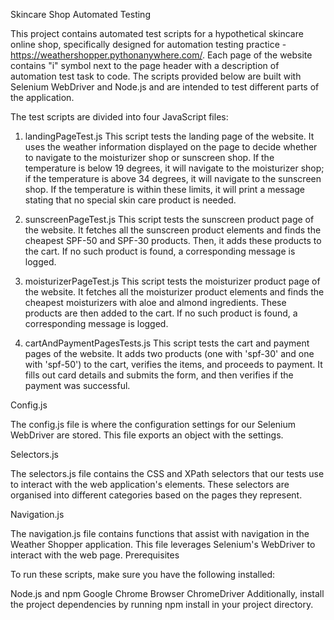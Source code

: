 Skincare Shop Automated Testing

This project contains automated test scripts for a hypothetical skincare online shop, specifically designed for automation testing practice - https://weathershopper.pythonanywhere.com/. Each page of the website contains "i" symbol next to the page header with a description of automation test task to code.
The scripts provided below are built with Selenium WebDriver and Node.js and are intended to test different parts of the application.

The test scripts are divided into four JavaScript files:

1. landingPageTest.js
This script tests the landing page of the website. It uses the weather information displayed on the page to decide whether to navigate to the moisturizer shop or sunscreen shop. If the temperature is below 19 degrees, it will navigate to the moisturizer shop; if the temperature is above 34 degrees, it will navigate to the sunscreen shop. If the temperature is within these limits, it will print a message stating that no special skin care product is needed.

2. sunscreenPageTest.js
This script tests the sunscreen product page of the website. It fetches all the sunscreen product elements and finds the cheapest SPF-50 and SPF-30 products. Then, it adds these products to the cart. If no such product is found, a corresponding message is logged.

3. moisturizerPageTest.js
This script tests the moisturizer product page of the website. It fetches all the moisturizer product elements and finds the cheapest moisturizers with aloe and almond ingredients. These products are then added to the cart. If no such product is found, a corresponding message is logged.

4. cartAndPaymentPagesTests.js
This script tests the cart and payment pages of the website. It adds two products (one with 'spf-30' and one with 'spf-50') to the cart, verifies the items, and proceeds to payment. It fills out card details and submits the form, and then verifies if the payment was successful.

Config.js

The config.js file is where the configuration settings for our Selenium WebDriver are stored. This file exports an object with the settings.

Selectors.js

The selectors.js file contains the CSS and XPath selectors that our tests use to interact with the web application's elements. These selectors are organised into different categories based on the pages they represent.

Navigation.js

The navigation.js file contains functions that assist with navigation in the Weather Shopper application. This file leverages Selenium's WebDriver to interact with the web page.
Prerequisites

To run these scripts, make sure you have the following installed:

Node.js and npm
Google Chrome Browser
ChromeDriver
Additionally, install the project dependencies by running npm install in your project directory.
